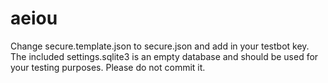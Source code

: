 # aeiou

Change secure.template.json to secure.json and add in your testbot key. The included settings.sqlite3 is an empty database and should be used for your testing purposes. Please do not commit it.
